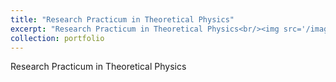 ```yaml
---
title: "Research Practicum in Theoretical Physics"
excerpt: "Research Practicum in Theoretical Physics<br/><img src='/images/Timoshuk_certificate.png'>"
collection: portfolio
---
```


Research Practicum in Theoretical Physics